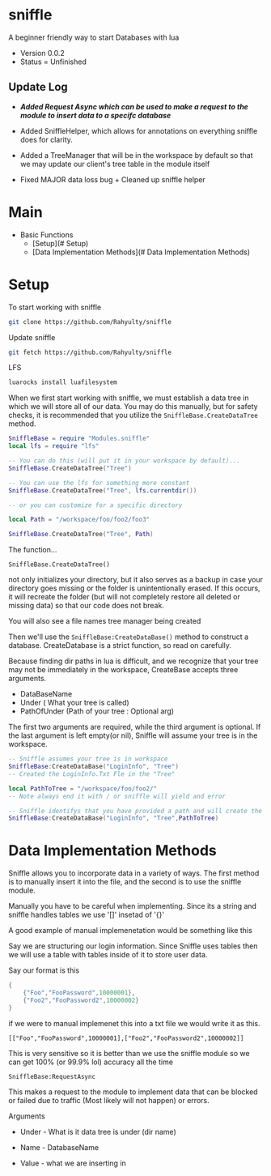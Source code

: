# sniffle 
A beginner friendly way to start Databases with lua


- Version 0.0.2
- Status = Unfinished

## Update Log
- ***Added Request Async which can be used to make a request to the module to insert data to a specifc database***

- Added SniffleHelper, which allows for annotations on everything sniffle does for clarity.
- Added a TreeManager that will be in the workspace by default so that we may update our client's tree table in the module itself 

- Fixed MAJOR data loss bug + Cleaned up sniffle helper

# Main
- Basic Functions
    - [Setup](# Setup)
    - [Data Implementation Methods](# Data Implementation Methods)




# **Setup**

To start working with sniffle

```bash
git clone https://github.com/Rahyulty/sniffle
```

Update sniffle

```bash
git fetch https://github.com/Rahyulty/sniffle
```

LFS

```bash
luarocks install luafilesystem
```
When we first start working with sniffle, we must establish a data tree in which we will store all of our data. You may do this manually, but for safety checks, it is recommended that you utilize the ```SniffleBase.CreateDataTree``` method.



```lua
SniffleBase = require "Modules.sniffle"
local lfs = require "lfs"

-- You can do this (will put it in your workspace by default)...
SniffleBase.CreateDataTree("Tree")

-- You can use the lfs for something more constant
SniffleBase.CreateDataTree("Tree", lfs.currentdir())

-- or you can customize for a specific directory

local Path = "/workspace/foo/foo2/foo3"

SniffleBase.CreateDataTree("Tree", Path)
```

The function...
```
SniffleBase.CreateDataTree()
```

not only initializes your directory, but it also serves as a backup in case your directory goes missing or the folder is unintentionally erased. If this occurs, it will recreate the folder (but will not completely restore all deleted or missing data) so that our code does not break.

You will also see a file names tree manager being created 

Then we'll use the ```SniffleBase:CreateDataBase()``` method to construct a database. CreateDatabase is a strict function, so read on carefully.

Because finding dir paths in lua is difficult, and we recognize that your tree may not be immediately in the workspace, CreateBase accepts three arguments.
- DataBaseName
- Under ( What your tree is called)
- PathOfUnder (Path of your tree : Optional arg)

The first two arguments are required, while the third argument is optional. If the last argument is left empty(or nil), Sniffle will assume your tree is in the workspace.

```lua
-- Sniffle assumes your tree is in workspace 
SniffleBase:CreateDataBase("LoginInfo", "Tree")
-- Created the LoginInfo.Txt Fle in the "Tree"

local PathToTree = "/workspace/foo/foo2/"
-- Note always end it with / or sniffle will yield and error

-- Sniffle identifys that you have provided a path and will create the file in the dir given
SniffleBase:CreateDataBase("LoginInfo", "Tree",PathToTree)
```

# Data Implementation Methods

Sniffle allows you to incorporate data in a variety of ways. The first method is to manually insert it into the file, and the second is to use the sniffle module.


Manually you have to be careful when implementing. Since its a string and sniffle handles tables we use '[]' insetad of '{}' 

A good example of manual implemenetation would be something like this 

Say we are structuring our login information. Since Sniffle uses tables then we will use a table with tables inside of it to store user data.

Say our format is this 

```lua
{
    {"Foo","FooPassword",10000001},
    {"Foo2","FooPassword2",10000002}
}
```

if we were to manual implemenet this into a txt file we would write it as this.
```
[["Foo","FooPassword",10000001],["Foo2","FooPassword2",10000002]]
```

This is very sensitive so it is better than we use the sniffle module so we can get 100% (or 99.9% lol) accuracy all the time

```SniffleBase:RequestAsync```

This makes a request to the module to implement data that can be blocked or failed due to traffic (Most likely will not happen) or errors.

Arguments
- Under - What is it data tree is under (dir name)
 
 - Name - DatabaseName 

 - Value - what we are inserting in 

 
